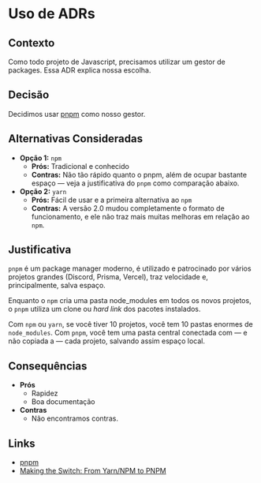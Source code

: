 # Uso de ADRs

## Contexto

Como todo projeto de Javascript, precisamos utilizar um gestor de packages. Essa ADR explica nossa escolha.

## Decisão

Decidimos usar [pnpm](https://pnpm.io/) como nosso gestor.

## Alternativas Consideradas

- **Opção 1:** `npm`
  - **Prós:** Tradicional e conhecido
  - **Contras:** Não tão rápido quanto o pnpm, além de ocupar bastante espaço — veja a justificativa do `pnpm` como comparação abaixo.
- **Opção 2:** `yarn`
  - **Prós:** Fácil de usar e a primeira alternativa ao `npm`
  - **Contras:** A versão 2.0 mudou completamente o formato de funcionamento, e ele não traz mais muitas melhoras em relação ao `npm`.
  
## Justificativa

`pnpm` é um package manager moderno, é utilizado e patrocinado por vários projetos grandes (Discord, Prisma, Vercel), traz velocidade e, principalmente, salva espaço.

Enquanto o `npm` cria uma pasta node_modules em todos os novos projetos, o `pnpm` utiliza um clone ou _hard link_ dos pacotes instalados.

Com `npm` ou `yarn`, se você tiver 10 projetos, você tem 10 pastas enormes de `node_modules`. Com `pnpm`, você tem uma pasta central conectada com — e não copiada a — cada projeto, salvando assim espaço local.

## Consequências

- **Prós**
  - Rapidez
  - Boa documentação
- **Contras**
  - Não encontramos contras.

## Links

- [pnpm](https://pnpm.io/)
- [Making the Switch: From Yarn/NPM to PNPM](https://www.raulmelo.me/en/blog/making-the-switch-to-pnpm)
